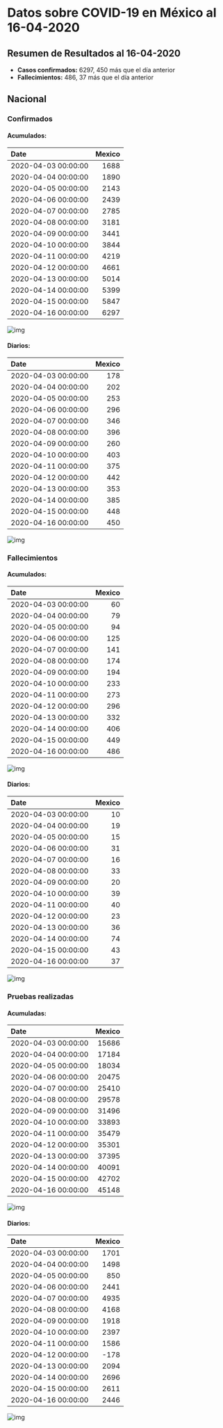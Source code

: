 # Datos sobre COVID-19 en México al 16-04-2020

## Resumen de Resultados al 16-04-2020

- **Casos confirmados:** 6297, 450 más que el día anterior
- **Fallecimientos:** 486, 37 más que el día anterior

## Nacional

### Confirmados

#### Acumulados:

| Date                |   Mexico |
|:--------------------|---------:|
| 2020-04-03 00:00:00 |     1688 |
| 2020-04-04 00:00:00 |     1890 |
| 2020-04-05 00:00:00 |     2143 |
| 2020-04-06 00:00:00 |     2439 |
| 2020-04-07 00:00:00 |     2785 |
| 2020-04-08 00:00:00 |     3181 |
| 2020-04-09 00:00:00 |     3441 |
| 2020-04-10 00:00:00 |     3844 |
| 2020-04-11 00:00:00 |     4219 |
| 2020-04-12 00:00:00 |     4661 |
| 2020-04-13 00:00:00 |     5014 |
| 2020-04-14 00:00:00 |     5399 |
| 2020-04-15 00:00:00 |     5847 |
| 2020-04-16 00:00:00 |     6297 |

![img](img/mex_confirmados_ac.png)

#### Diarios:

| Date                |   Mexico |
|:--------------------|---------:|
| 2020-04-03 00:00:00 |      178 |
| 2020-04-04 00:00:00 |      202 |
| 2020-04-05 00:00:00 |      253 |
| 2020-04-06 00:00:00 |      296 |
| 2020-04-07 00:00:00 |      346 |
| 2020-04-08 00:00:00 |      396 |
| 2020-04-09 00:00:00 |      260 |
| 2020-04-10 00:00:00 |      403 |
| 2020-04-11 00:00:00 |      375 |
| 2020-04-12 00:00:00 |      442 |
| 2020-04-13 00:00:00 |      353 |
| 2020-04-14 00:00:00 |      385 |
| 2020-04-15 00:00:00 |      448 |
| 2020-04-16 00:00:00 |      450 |

![img](img/mex_confirmados_dia.png)

### Fallecimientos

#### Acumulados:

| Date                |   Mexico |
|:--------------------|---------:|
| 2020-04-03 00:00:00 |       60 |
| 2020-04-04 00:00:00 |       79 |
| 2020-04-05 00:00:00 |       94 |
| 2020-04-06 00:00:00 |      125 |
| 2020-04-07 00:00:00 |      141 |
| 2020-04-08 00:00:00 |      174 |
| 2020-04-09 00:00:00 |      194 |
| 2020-04-10 00:00:00 |      233 |
| 2020-04-11 00:00:00 |      273 |
| 2020-04-12 00:00:00 |      296 |
| 2020-04-13 00:00:00 |      332 |
| 2020-04-14 00:00:00 |      406 |
| 2020-04-15 00:00:00 |      449 |
| 2020-04-16 00:00:00 |      486 |

![img](img/mex_muertos_ac.png)

#### Diarios:

| Date                |   Mexico |
|:--------------------|---------:|
| 2020-04-03 00:00:00 |       10 |
| 2020-04-04 00:00:00 |       19 |
| 2020-04-05 00:00:00 |       15 |
| 2020-04-06 00:00:00 |       31 |
| 2020-04-07 00:00:00 |       16 |
| 2020-04-08 00:00:00 |       33 |
| 2020-04-09 00:00:00 |       20 |
| 2020-04-10 00:00:00 |       39 |
| 2020-04-11 00:00:00 |       40 |
| 2020-04-12 00:00:00 |       23 |
| 2020-04-13 00:00:00 |       36 |
| 2020-04-14 00:00:00 |       74 |
| 2020-04-15 00:00:00 |       43 |
| 2020-04-16 00:00:00 |       37 |

![img](img/mex_muertos_dia.png)

### Pruebas realizadas

#### Acumuladas:

| Date                |   Mexico |
|:--------------------|---------:|
| 2020-04-03 00:00:00 |    15686 |
| 2020-04-04 00:00:00 |    17184 |
| 2020-04-05 00:00:00 |    18034 |
| 2020-04-06 00:00:00 |    20475 |
| 2020-04-07 00:00:00 |    25410 |
| 2020-04-08 00:00:00 |    29578 |
| 2020-04-09 00:00:00 |    31496 |
| 2020-04-10 00:00:00 |    33893 |
| 2020-04-11 00:00:00 |    35479 |
| 2020-04-12 00:00:00 |    35301 |
| 2020-04-13 00:00:00 |    37395 |
| 2020-04-14 00:00:00 |    40091 |
| 2020-04-15 00:00:00 |    42702 |
| 2020-04-16 00:00:00 |    45148 |

![img](img/mex_pruebas_ac.png)

#### Diarios:

| Date                |   Mexico |
|:--------------------|---------:|
| 2020-04-03 00:00:00 |     1701 |
| 2020-04-04 00:00:00 |     1498 |
| 2020-04-05 00:00:00 |      850 |
| 2020-04-06 00:00:00 |     2441 |
| 2020-04-07 00:00:00 |     4935 |
| 2020-04-08 00:00:00 |     4168 |
| 2020-04-09 00:00:00 |     1918 |
| 2020-04-10 00:00:00 |     2397 |
| 2020-04-11 00:00:00 |     1586 |
| 2020-04-12 00:00:00 |     -178 |
| 2020-04-13 00:00:00 |     2094 |
| 2020-04-14 00:00:00 |     2696 |
| 2020-04-15 00:00:00 |     2611 |
| 2020-04-16 00:00:00 |     2446 |

![img](img/mex_pruebas_dia.png)

